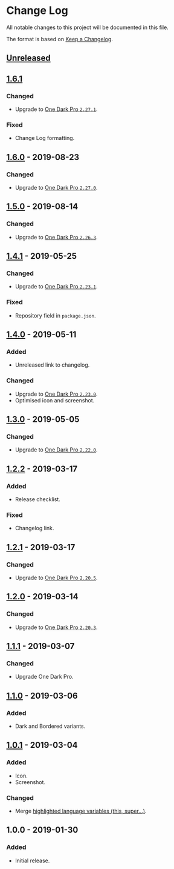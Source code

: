 # Change Log
All notable changes to this project will be documented in this file.

The format is based on [Keep a Changelog](https://keepachangelog.com/en/1.0.0/).

## [Unreleased]

## [1.6.1]
### Changed
- Upgrade to [One Dark Pro `2.27.1`](https://github.com/Binaryify/OneDark-Pro/blob/master/CHANGELOG.md#2271--20190826).

### Fixed
- Change Log formatting.

## [1.6.0] - 2019-08-23
### Changed
- Upgrade to [One Dark Pro `2.27.0`](https://github.com/Binaryify/OneDark-Pro/blob/master/CHANGELOG.md#2263--20190808).

## [1.5.0] - 2019-08-14
### Changed
- Upgrade to [One Dark Pro `2.26.3`](https://github.com/Binaryify/OneDark-Pro/blob/master/CHANGELOG.md#2263--20190808).

## [1.4.1] - 2019-05-25
### Changed
- Upgrade to [One Dark Pro `2.23.1`](https://github.com/Binaryify/OneDark-Pro/blob/master/CHANGELOG.md#2231--20190524).

### Fixed
- Repository field in `package.json`.

## [1.4.0] - 2019-05-11
### Added
- Unreleased link to changelog.

### Changed
- Upgrade to [One Dark Pro `2.23.0`](https://github.com/Binaryify/OneDark-Pro/blob/master/CHANGELOG.md#2230--20190510).
- Optimised icon and screenshot.

## [1.3.0] - 2019-05-05
### Changed
- Upgrade to [One Dark Pro `2.22.0`](https://github.com/Binaryify/OneDark-Pro/blob/master/CHANGELOG.md#2220--20190503).

## [1.2.2] - 2019-03-17
### Added
- Release checklist.

### Fixed
- Changelog link.

## [1.2.1] - 2019-03-17
### Changed
- Upgrade to [One Dark Pro `2.20.5`](https://github.com/Binaryify/OneDark-Pro/blob/master/CHANGELOG.md#2205--20190315).

## [1.2.0] - 2019-03-14
### Changed
- Upgrade to [One Dark Pro `2.20.3`](https://github.com/Binaryify/OneDark-Pro/blob/master/CHANGELOG.md#2203--20190313).

## [1.1.1] - 2019-03-07
### Changed
- Upgrade One Dark Pro.

## [1.1.0] - 2019-03-06
### Added
- Dark and Bordered variants.

## [1.0.1] - 2019-03-04
### Added
- Icon.
- Screenshot.

### Changed
- Merge [highlighted language variables (this, super...)](https://github.com/Binaryify/OneDark-Pro/pull/287).

## 1.0.0 - 2019-01-30
### Added
- Initial release.

[Unreleased]: https://github.com/smeagolem/ayu-one-dark-pro/compare/1.6.1...HEAD
[1.6.1]: https://github.com/smeagolem/ayu-one-dark-pro/compare/1.6.0...1.6.1
[1.6.0]: https://github.com/smeagolem/ayu-one-dark-pro/compare/1.5.0...1.6.0
[1.5.0]: https://github.com/smeagolem/ayu-one-dark-pro/compare/1.4.1...1.5.0
[1.4.1]: https://github.com/smeagolem/ayu-one-dark-pro/compare/1.4.0...1.4.1
[1.4.0]: https://github.com/smeagolem/ayu-one-dark-pro/compare/1.3.0...1.4.0
[1.3.0]: https://github.com/smeagolem/ayu-one-dark-pro/compare/1.2.2...1.3.0
[1.2.2]: https://github.com/smeagolem/ayu-one-dark-pro/compare/1.2.1...1.2.2
[1.2.1]: https://github.com/smeagolem/ayu-one-dark-pro/compare/1.2.0...1.2.1
[1.2.0]: https://github.com/smeagolem/ayu-one-dark-pro/compare/1.1.1...1.2.0
[1.1.1]: https://github.com/smeagolem/ayu-one-dark-pro/compare/1.1.0...1.1.1
[1.1.0]: https://github.com/smeagolem/ayu-one-dark-pro/compare/1.0.1...1.1.0
[1.0.1]: https://github.com/smeagolem/ayu-one-dark-pro/compare/1.0.0...1.0.1
